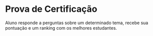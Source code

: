 # Prova de Certificação

Aluno responde a perguntas sobre um determinado tema, recebe sua pontuação e um ranking com os melhores estudantes. 
